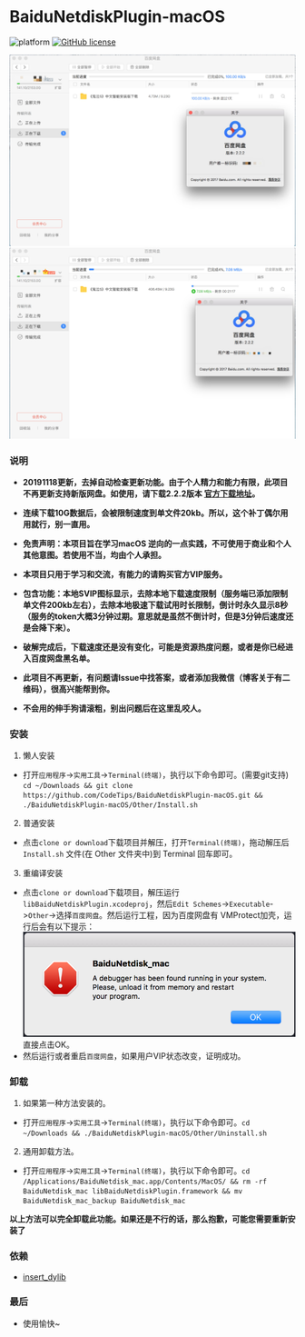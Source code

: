 # BaiduNetdiskPlugin-macOS

![platform](https://img.shields.io/badge/platform-macos-lightgrey.svg)  [![GitHub license](https://img.shields.io/github/license/CodeTips/BaiduNetdiskPlugin-macOS.svg)](https://github.com/CodeTips/BaiduNetdiskPlugin-macOS/blob/master/LICENSE)

![baidubetdiskplugin](./Other/Screenshots/baidubetdiskplugin.png)
![baidubetdiskplugin_1](./Other/Screenshots/baidubetdiskplugin_1.png)
### 说明
* **20191118更新，去掉自动检查更新功能。由于个人精力和能力有限，此项目不再更新支持新版网盘。如使用，请下载2.2.2版本 [官方下载地址][1]。**

* **连续下载10G数据后，会被限制速度到单文件20kb。所以，这个补丁偶尔用用就行，别一直用。**

* **免责声明：本项目旨在学习macOS 逆向的一点实践，不可使用于商业和个人其他意图。若使用不当，均由个人承担。**

* **本项目只用于学习和交流，有能力的请购买官方VIP服务。**

* **包含功能：本地SVIP图标显示，去除本地下载速度限制（服务端已添加限制单文件200kb左右），去除本地极速下载试用时长限制，倒计时永久显示8秒（服务的token大概3分钟过期。意思就是虽然不倒计时，但是3分钟后速度还是会降下来）。**

* **破解完成后，下载速度还是没有变化，可能是资源热度问题，或者是你已经进入百度网盘黑名单。**

* **此项目不再更新，有问题请Issue中找答案，或者添加我微信（博客关于有二维码），很高兴能帮到你。**

* **不会用的伸手狗请滚粗，别出问题后在这里乱咬人。**

### 安装

1. 懒人安装
* 打开`应用程序`->`实用工具`->`Terminal(终端)`，执行以下命令即可。(需要git支持)
`cd ~/Downloads && git clone https://github.com/CodeTips/BaiduNetdiskPlugin-macOS.git && ./BaiduNetdiskPlugin-macOS/Other/Install.sh`
2. 普通安装
* 点击`clone or download`下载项目并解压，打开`Terminal(终端)`，拖动解压后`Install.sh` 文件(在 Other 文件夹中)到 Terminal 回车即可。
3. 重编译安装
* 点击`clone or download`下载项目，解压运行`libBaiduNetdiskPlugin.xcodeproj`，然后`Edit Schemes`->`Executable`->`Other`->选择`百度网盘`。然后运行工程，因为百度网盘有 VMProtect加壳，运行后会有以下提示：
![baidubetdiskplugin_2](./Other/Screenshots/baidubetdiskplugin_2.png)
直接点击OK。
* 然后运行或者重启`百度网盘`，如果用户VIP状态改变，证明成功。

### 卸载

 1. 如果第一种方法安装的。
 * 打开`应用程序`->`实用工具`->`Terminal(终端)`，执行以下命令即可。`cd ~/Downloads && ./BaiduNetdiskPlugin-macOS/Other/Uninstall.sh`
 2. 通用卸载方法。
 * 打开`应用程序`->`实用工具`->`Terminal(终端)`，执行以下命令即可。`cd /Applications/BaiduNetdisk_mac.app/Contents/MacOS/ && rm -rf BaiduNetdisk_mac libBaiduNetdiskPlugin.framework && mv BaiduNetdisk_mac_backup BaiduNetdisk_mac`

**以上方法可以完全卸载此功能。如果还是不行的话，那么抱歉，可能您需要重新安装了**
 
### 依赖

* [insert_dylib](https://github.com/Tyilo/insert_dylib)

### 最后
* 使用愉快~


  [1]: http://issuecdn.baidupcs.com/issue/netdisk/MACguanjia/BaiduNetdisk_mac_2.2.2.dmg
